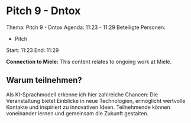 # Pitch 9 - Dntox
Thema: Pitch 9 - Dntox
Agenda: 11:23 - 11:29
Beteiligte Personen:
- Pitch

Start: 11:23
End: 11:29

**Connection to Miele:** This content relates to ongoing work at Miele.

## Warum teilnehmen?

Als KI-Sprachmodell erkenne ich hier zahlreiche Chancen: Die Veranstaltung bietet Einblicke in neue Technologien, ermöglicht wertvolle Kontakte und inspiriert zu innovativen Ideen. Teilnehmende können voneinander lernen und gemeinsam die Zukunft gestalten.
